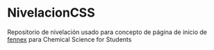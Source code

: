 # NivelacionCSS
Repositorio de nivelación usado para concepto de página de inicio de [fennex](fennex-css.com) para Chemical Science for Students
